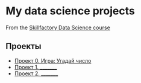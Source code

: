 # My data science projects
From the [Skillfactory Data Science course](https://skillfactory.ru/data-scientist-pro)

## Проекты

* [Проект 0. Игра: Угадай число](https://github.com/Chipayka/SFDS/tree/main/project_0)
* [Проект 1. _______](_____)
* [Проект 2. _______](_____)